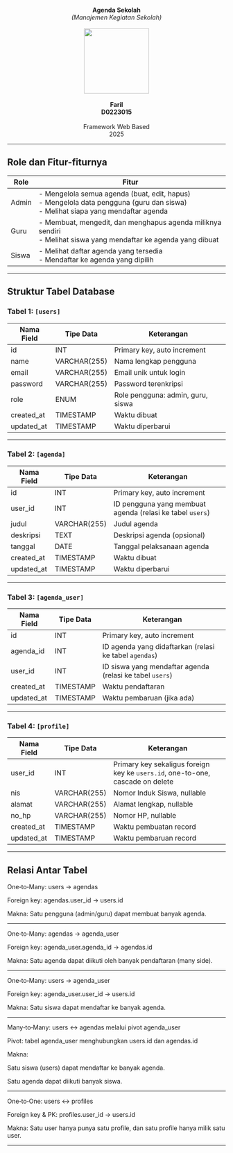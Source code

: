 <!-- <p align="center"><a href="https://laravel.com" target="_blank"><img src="https://raw.githubusercontent.com/laravel/art/master/logo-lockup/5%20SVG/2%20CMYK/1%20Full%20Color/laravel-logolockup-cmyk-red.svg" width="400" alt="Laravel Logo"></a></p>

<p align="center">
<a href="https://github.com/laravel/framework/actions"><img src="https://github.com/laravel/framework/workflows/tests/badge.svg" alt="Build Status"></a>
<a href="https://packagist.org/packages/laravel/framework"><img src="https://img.shields.io/packagist/dt/laravel/framework" alt="Total Downloads"></a>
<a href="https://packagist.org/packages/laravel/framework"><img src="https://img.shields.io/packagist/v/laravel/framework" alt="Latest Stable Version"></a>
<a href="https://packagist.org/packages/laravel/framework"><img src="https://img.shields.io/packagist/l/laravel/framework" alt="License"></a>
</p>

## About Laravel

Laravel is a web application framework with expressive, elegant syntax. We believe development must be an enjoyable and creative experience to be truly fulfilling. Laravel takes the pain out of development by easing common tasks used in many web projects, such as:

-   [Simple, fast routing engine](https://laravel.com/docs/routing).
-   [Powerful dependency injection container](https://laravel.com/docs/container).
-   Multiple back-ends for [session](https://laravel.com/docs/session) and [cache](https://laravel.com/docs/cache) storage.
-   Expressive, intuitive [database ORM](https://laravel.com/docs/eloquent).
-   Database agnostic [schema migrations](https://laravel.com/docs/migrations).
-   [Robust background job processing](https://laravel.com/docs/queues).
-   [Real-time event broadcasting](https://laravel.com/docs/broadcasting).

Laravel is accessible, powerful, and provides tools required for large, robust applications.

## Learning Laravel

Laravel has the most extensive and thorough [documentation](https://laravel.com/docs) and video tutorial library of all modern web application frameworks, making it a breeze to get started with the framework.

You may also try the [Laravel Bootcamp](https://bootcamp.laravel.com), where you will be guided through building a modern Laravel application from scratch.

If you don't feel like reading, [Laracasts](https://laracasts.com) can help. Laracasts contains thousands of video tutorials on a range of topics including Laravel, modern PHP, unit testing, and JavaScript. Boost your skills by digging into our comprehensive video library.

## Laravel Sponsors

We would like to extend our thanks to the following sponsors for funding Laravel development. If you are interested in becoming a sponsor, please visit the [Laravel Partners program](https://partners.laravel.com).

### Premium Partners

-   **[Vehikl](https://vehikl.com/)**
-   **[Tighten Co.](https://tighten.co)**
-   **[Kirschbaum Development Group](https://kirschbaumdevelopment.com)**
-   **[64 Robots](https://64robots.com)**
-   **[Curotec](https://www.curotec.com/services/technologies/laravel/)**
-   **[DevSquad](https://devsquad.com/hire-laravel-developers)**
-   **[Redberry](https://redberry.international/laravel-development/)**
-   **[Active Logic](https://activelogic.com)**

## Contributing

Thank you for considering contributing to the Laravel framework! The contribution guide can be found in the [Laravel documentation](https://laravel.com/docs/contributions).

## Code of Conduct

In order to ensure that the Laravel community is welcoming to all, please review and abide by the [Code of Conduct](https://laravel.com/docs/contributions#code-of-conduct).

## Security Vulnerabilities

If you discover a security vulnerability within Laravel, please send an e-mail to Taylor Otwell via [taylor@laravel.com](mailto:taylor@laravel.com). All security vulnerabilities will be promptly addressed.

## License

The Laravel framework is open-sourced software licensed under the [MIT license](https://opensource.org/licenses/MIT). -->

<p align="center">
  <b>Agenda Sekolah</b><br>
  <i>(Manajemen Kegiatan Sekolah)</i><br><br>
  <img src="https://github.com/user-attachments/assets/e4c9cc53-2330-4ada-ba27-0ac3808740d5" width="150"><br><br>
  <b>Faril</b><br>
  <b>D0223015</b><br><br>
  Framework Web Based<br>
  2025
</p>

---

## Role dan Fitur-fiturnya

| Role  | Fitur                                                                                                                                   |
| ----- | --------------------------------------------------------------------------------------------------------------------------------------- |
| Admin | - Mengelola semua agenda (buat, edit, hapus) <br> - Mengelola data pengguna (guru dan siswa) <br> - Melihat siapa yang mendaftar agenda |
| Guru  | - Membuat, mengedit, dan menghapus agenda miliknya sendiri <br> - Melihat siswa yang mendaftar ke agenda yang dibuat                    |
| Siswa | - Melihat daftar agenda yang tersedia <br> - Mendaftar ke agenda yang dipilih                                                           |

---

## Struktur Tabel Database

### Tabel 1: `[users]`

| Nama Field | Tipe Data    | Keterangan                        |
| ---------- | ------------ | --------------------------------- |
| id         | INT          | Primary key, auto increment       |
| name       | VARCHAR(255) | Nama lengkap pengguna             |
| email      | VARCHAR(255) | Email unik untuk login            |
| password   | VARCHAR(255) | Password terenkripsi              |
| role       | ENUM         | Role pengguna: admin, guru, siswa |
| created_at | TIMESTAMP    | Waktu dibuat                      |
| updated_at | TIMESTAMP    | Waktu diperbarui                  |

---

### Tabel 2: `[agenda]`

| Nama Field | Tipe Data    | Keterangan                                                |
| ---------- | ------------ | --------------------------------------------------------- |
| id         | INT          | Primary key, auto increment                               |
| user_id    | INT          | ID pengguna yang membuat agenda (relasi ke tabel `users`) |
| judul      | VARCHAR(255) | Judul agenda                                              |
| deskripsi  | TEXT         | Deskripsi agenda (opsional)                               |
| tanggal    | DATE         | Tanggal pelaksanaan agenda                                |
| created_at | TIMESTAMP    | Waktu dibuat                                              |
| updated_at | TIMESTAMP    | Waktu diperbarui                                          |

---

### Tabel 3: `[agenda_user]`

| Nama Field | Tipe Data | Keterangan                                               |
| ---------- | --------- | -------------------------------------------------------- |
| id         | INT       | Primary key, auto increment                              |
| agenda_id  | INT       | ID agenda yang didaftarkan (relasi ke tabel `agendas`)   |
| user_id    | INT       | ID siswa yang mendaftar agenda (relasi ke tabel `users`) |
| created_at | TIMESTAMP | Waktu pendaftaran                                        |
| updated_at | TIMESTAMP | Waktu pembaruan (jika ada)                               |

---

### Tabel 4: `[profile]`

| Nama Field | Tipe Data    | Keterangan                                                                     |
| ---------- | ------------ | ------------------------------------------------------------------------------ |
| user_id    | INT          | Primary key sekaligus foreign key ke `users.id`, one-to-one, cascade on delete |
| nis        | VARCHAR(255) | Nomor Induk Siswa, nullable                                                    |
| alamat     | VARCHAR(255) | Alamat lengkap, nullable                                                       |
| no_hp      | VARCHAR(255) | Nomor HP, nullable                                                             |
| created_at | TIMESTAMP    | Waktu pembuatan record                                                         |
| updated_at | TIMESTAMP    | Waktu pembaruan record                                                         |

---

## Relasi Antar Tabel

One‑to‑Many: users → agendas

Foreign key: agendas.user_id → users.id

Makna: Satu pengguna (admin/guru) dapat membuat banyak agenda.

---

One‑to‑Many: agendas → agenda_user

Foreign key: agenda_user.agenda_id → agendas.id

Makna: Satu agenda dapat diikuti oleh banyak pendaftaran (many side).

---

One‑to‑Many: users → agenda_user

Foreign key: agenda_user.user_id → users.id

Makna: Satu siswa dapat mendaftar ke banyak agenda.

---

Many‑to‑Many: users ↔️ agendas melalui pivot agenda_user

Pivot: tabel agenda_user menghubungkan users.id dan agendas.id

Makna:

Satu siswa (users) dapat mendaftar ke banyak agenda.

Satu agenda dapat diikuti banyak siswa.

---

One‑to‑One: users ↔️ profiles

Foreign key & PK: profiles.user_id → users.id

Makna: Satu user hanya punya satu profile, dan satu profile hanya milik satu user.

---
